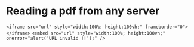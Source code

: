 # Reading a pdf from any server 

`<iframe src="url" style="width:100%; height:100vh;" frameborder="0"></iframe>`
`<embed src="url" style="width:100%; height:100vh;" onerror="alert('URL invalid !!');" />`
